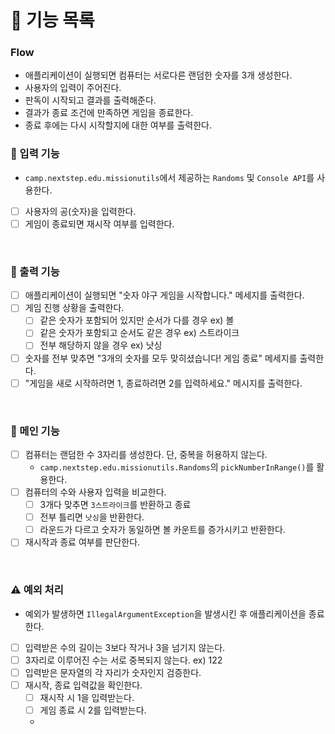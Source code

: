 # 📝 기능 목록

### Flow
  - 애플리케이션이 실행되면 컴퓨터는 서로다른 랜덤한 숫자를 3개 생성한다.
  - 사용자의 입력이 주어진다.
  - 판독이 시작되고 결과를 출력해준다.
  - 결과가 종료 조건에 만족하면 게임을 종료한다.
  - 종료 후에는 다시 시작할지에 대한 여부를 출력한다.

  
### 🔨 입력 기능
- `camp.nextstep.edu.missionutils`에서 제공하는 `Randoms` 및 `Console API`를 사용한다.
- [ ] 사용자의 공(숫자)을 입력한다.
- [ ] 게임이 종료되면 재시작 여부를 입력한다.
 <br>

### 🔨 출력 기능
- [ ] 애플리케이션이 실행되면 "숫자 야구 게임을 시작합니다." 메세지를 출력한다.
- [ ] 게임 진행 상황을 출력한다.
  - [ ] 같은 숫자가 포함되어 있지만 순서가 다를 경우 ex) 볼
  - [ ] 같은 숫자가 포함되고 순서도 같은 경우 ex) 스트라이크
  - [ ] 전부 해당하지 않을 경우 ex) 낫싱
- [ ] 숫자를 전부 맞추면 "3개의 숫자를 모두 맞히셨습니다! 게임 종료" 메세지를 출력한다.
- [ ] "게임을 새로 시작하려면 1, 종료하려면 2를 입력하세요." 메시지를 출력한다.  
<br>


### 🔨 메인 기능  
- [ ] 컴퓨터는 랜덤한 수 3자리를 생성한다. 단, 중복을 허용하지 않는다.
  - `camp.nextstep.edu.missionutils.Randoms`의 `pickNumberInRange()`를 활용한다.
- [ ] 컴퓨터의 수와 사용자 입력을 비교한다.
  - [ ] 3개다 맞추면 `3스트라이크`를 반환하고 종료
  - [ ] 전부 틀리면 `낫싱`을 반환한다.
  - [ ] 라운드가 다르고 숫자가 동일하면 볼 카운트를 증가시키고 반환한다.
- [ ] 재시작과 종료 여부를 판단한다.
<br>

### ⚠️ 예외 처리
- 예외가 발생하면 `IllegalArgumentException`을 발생시킨 후 애플리케이션을 종료한다.
- [ ] 입력받은 수의 길이는 3보다 작거나 3을 넘기지 않는다.
- [ ] 3자리로 이루어진 수는 서로 중복되지 않는다. ex) 122
- [ ] 입력받은 문자열의 각 자리가 숫자인지 검증한다.
- [ ] 재시작, 종료 입력값을 확인한다.
  - [ ] 재시작 시 1을 입력받는다.
  - [ ] 게임 종료 시 2를 입력받는다.
  - 